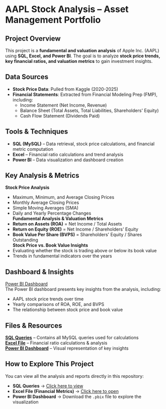 # AAPL Stock Analysis – Asset Management Portfolio  

## Project Overview  
This project is a **fundamental and valuation analysis** of Apple Inc. (AAPL) using **SQL, Excel, and Power BI**. The goal is to analyze **stock price trends, key financial ratios, and valuation metrics** to gain investment insights.

## Data Sources  
- **Stock Price Data**: Pulled from Kaggle (2020-2025)
- **Financial Statements**: Extracted from Financial Modeling Prep (FMP), including:
  - Income Statement (Net Income, Revenue)
  - Balance Sheet (Total Assets, Total Liabilities, Shareholders' Equity)
  - Cash Flow Statement (Dividends Paid)

## Tools & Techniques  
- **SQL (MySQL)** – Data retrieval, stock price calculations, and financial metric computation  
- **Excel** – Financial ratio calculations and trend analysis  
- **Power BI** – Data visualization and dashboard creation  

## Key Analysis & Metrics  
  **Stock Price Analysis**  
   - Maximum, Minimum, and Average Closing Prices  
   - Monthly Average Closing Prices  
   - Simple Moving Averages (SMA)  
   - Daily and Yearly Percentage Changes  
  **Fundamental Analysis & Valuation Metrics**  
   - **Return on Assets (ROA)** = Net Income / Total Assets  
   - **Return on Equity (ROE)** = Net Income / Shareholders' Equity  
   - **Book Value Per Share (BVPS)** = Shareholders' Equity / Shares Outstanding  
 **Stock Price vs. Book Value Insights**  
   - Evaluating whether the stock is trading above or below its book value  
   - Trends in fundamental indicators over the years  

## Dashboard & Insights  
[Power BI Dashboard](dashboard_screenshot.png)  
The Power BI dashboard presents key insights from the analysis, including:
- AAPL stock price trends over time  
- Yearly comparisons of ROA, ROE, and BVPS  
- The relationship between stock price and book value  

## Files & Resources  
**[SQL Queries](aapl_analysis.sql)** – Contains all MySQL queries used for calculations  
**[Excel File](aapl_financials.xlsx)** – Financial ratio calculations & analysis  
**[Power BI Dashboard](aapl_dashboard.pbix)** – Visual representation of key insights  

## How to Explore This Project  
You can view all the analysis and reports directly in this repository:
- **SQL Queries** → [Click here to view](aapl_analysis.sql)  
- **Excel File (Financial Metrics)** → [Click here to open](aapl_financials.xlsx)  
- **Power BI Dashboard** → Download the `.pbix` file to explore the visualization  


